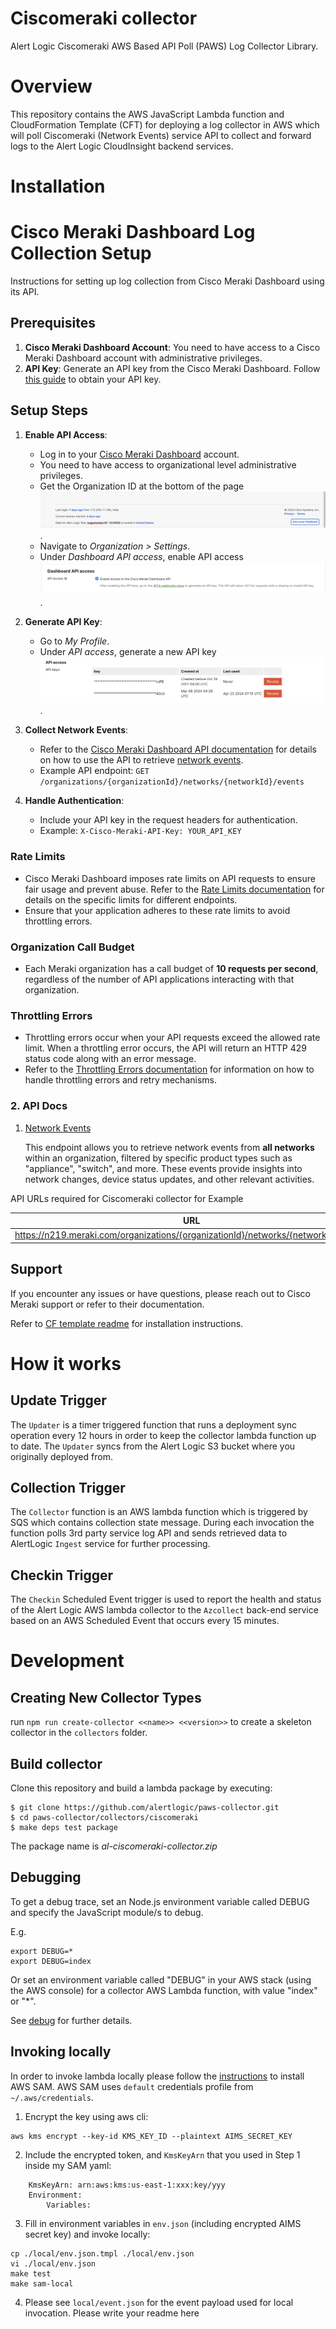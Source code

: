 # Ciscomeraki collector
Alert Logic Ciscomeraki AWS Based API Poll (PAWS) Log Collector Library.

# Overview
This repository contains the AWS JavaScript Lambda function and CloudFormation 
Template (CFT) for deploying a log collector in AWS which will poll Ciscomeraki (Network Events) service API to collect and 
forward logs to the Alert Logic CloudInsight backend services.

# Installation

# Cisco Meraki Dashboard Log Collection Setup

Instructions for setting up log collection from Cisco Meraki Dashboard using its API.

## Prerequisites

1. **Cisco Meraki Dashboard Account**: You need to have access to a Cisco Meraki Dashboard account with administrative privileges.
2. **API Key**: Generate an API key from the Cisco Meraki Dashboard. Follow [this guide](https://developer.cisco.com/meraki/api-v1/authorization/) to obtain your API key.

## Setup Steps

1. **Enable API Access**:
   - Log in to your [Cisco Meraki Dashboard](https://dashboard.meraki.com) account.
   - You need to have access to organizational level administrative privileges.
   -  Get the Organization ID at the bottom of the page ![ScreenShot](./docs/Ciscomerakiorg.png).
   - Navigate to *Organization > Settings*.
   - Under *Dashboard API access*, enable API access ![ScreenShot](./docs/Ciscomeraki_img1.png).

2. **Generate API Key**:
   - Go to *My Profile*.
   - Under *API access*, generate a new API key ![ScreenShot](./docs/Ciscomeraki_img2.png).

3. **Collect Network Events**:
   - Refer to the [Cisco Meraki Dashboard API documentation](https://developer.cisco.com/meraki/api/) for details on how to use the API to retrieve [network events](https://developer.cisco.com/meraki/api-v1/get-network-events/).
   - Example API endpoint: `GET /organizations/{organizationId}/networks/{networkId}/events`

4. **Handle Authentication**:
   - Include your API key in the request headers for authentication.
   - Example: `X-Cisco-Meraki-API-Key: YOUR_API_KEY`

### Rate Limits
- Cisco Meraki Dashboard imposes rate limits on API requests to ensure fair usage and prevent abuse. Refer to the [Rate Limits documentation](https://developer.cisco.com/meraki/api-v1/rate-limit/) for details on the specific limits for different endpoints.
- Ensure that your application adheres to these rate limits to avoid throttling errors.

### Organization Call Budget
- Each Meraki organization has a call budget of **10 requests per second**, regardless of the number of API applications interacting with that organization. 

### Throttling Errors
- Throttling errors occur when your API requests exceed the allowed rate limit. When a throttling error occurs, the API will return an HTTP 429 status code along with an error message.
- Refer to the [Throttling Errors documentation](https://developer.cisco.com/meraki/api/#/rest/guides/throttling-errors) for information on how to handle throttling errors and retry mechanisms.

### 2. API Docs

1. [Network Events](https://developer.cisco.com/meraki/api-v1/get-network-events/)

   This endpoint allows you to retrieve network events from **all networks** within an organization, filtered by specific product types such as "appliance", "switch", and more. These events provide insights into network changes, device status updates, and other relevant activities.


API URLs required for Ciscomeraki collector for Example

|     URL                              |
|--------------------------------------|
|   https://n219.meraki.com/organizations/{organizationId}/networks/{networkId}/events   |            

## Support

If you encounter any issues or have questions, please reach out to Cisco Meraki support or refer to their documentation.

Refer to [CF template readme](./cfn/README.md) for installation instructions.

# How it works

## Update Trigger

The `Updater` is a timer triggered function that runs a deployment sync operation 
every 12 hours in order to keep the collector lambda function up to date.
The `Updater` syncs from the Alert Logic S3 bucket where you originally deployed from.

## Collection Trigger

The `Collector` function is an AWS lambda function which is triggered by SQS which contains collection state message.
During each invocation the function polls 3rd party service log API and sends retrieved data to 
AlertLogic `Ingest` service for further processing.

## Checkin Trigger

The `Checkin` Scheduled Event trigger is used to report the health and status of 
the Alert Logic AWS lambda collector to the `Azcollect` back-end service based on 
an AWS Scheduled Event that occurs every 15 minutes.


# Development

## Creating New Collector Types
run `npm run create-collector <<name>> <<version>>` to create a skeleton collector in the `collectors` folder.

## Build collector
Clone this repository and build a lambda package by executing:
```
$ git clone https://github.com/alertlogic/paws-collector.git
$ cd paws-collector/collectors/ciscomeraki
$ make deps test package
```

The package name is *al-ciscomeraki-collector.zip*

## Debugging

To get a debug trace, set an Node.js environment variable called DEBUG and
specify the JavaScript module/s to debug.

E.g.

```
export DEBUG=*
export DEBUG=index
```

Or set an environment variable called "DEBUG" in your AWS stack (using the AWS 
console) for a collector AWS Lambda function, with value "index" or "\*".

See [debug](https://www.npmjs.com/package/debug) for further details.

## Invoking locally

In order to invoke lambda locally please follow the [instructions](https://docs.aws.amazon.com/lambda/latest/dg/sam-cli-requirements.html) to install AWS SAM.
AWS SAM uses `default` credentials profile from `~/.aws/credentials`.

  1. Encrypt the key using aws cli:
```
aws kms encrypt --key-id KMS_KEY_ID --plaintext AIMS_SECRET_KEY
```
  2. Include the encrypted token, and `KmsKeyArn` that you used in Step 1 inside my SAM yaml:
```
    KmsKeyArn: arn:aws:kms:us-east-1:xxx:key/yyy
    Environment:
        Variables:
```
  3. Fill in environment variables in `env.json` (including encrypted AIMS secret key) and invoke locally:

```
cp ./local/env.json.tmpl ./local/env.json
vi ./local/env.json
make test
make sam-local
```
  4. Please see `local/event.json` for the event payload used for local invocation.
Please write your readme here

